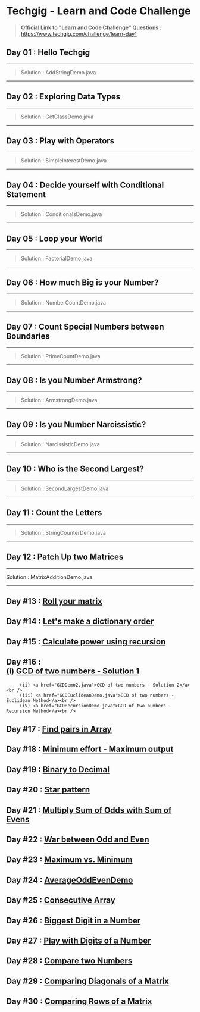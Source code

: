**Techgig - Learn and Code Challenge**
====================

> **Official Link to "Learn and Code Challenge" Questions :** https://www.techgig.com/challenge/learn-day1




## Day 01 : Hello Techgig

----------

> Solution : AddStringDemo.java

----------

## Day 02 : Exploring Data Types

----------

> Solution : GetClassDemo.java

----------

## Day 03 : Play with Operators

----------

> Solution : SimpleInterestDemo.java

----------

## Day 04 : Decide yourself with Conditional Statement

----------

> Solution : ConditionalsDemo.java

----------

## Day 05 : Loop your World


----------

> Solution : FactorialDemo.java

----------


## Day 06 : How much Big is your Number?

----------

> Solution : NumberCountDemo.java

----------

## Day 07 : Count Special Numbers between Boundaries

----------

> Solution : PrimeCountDemo.java

----------

## Day 08 : Is you Number Armstrong?

----------

> Solution : ArmstrongDemo.java

----------

## Day 09 : Is you Number Narcissistic?

----------

> Solution : NarcissisticDemo.java

----------

## Day 10 : Who is the Second Largest? 

----------

> Solution : SecondLargestDemo.java

----------

## Day 11 : Count the Letters

----------

> Solution : StringCounterDemo.java

----------

## Day 12 : Patch Up two Matrices

----------

Solution : MatrixAdditionDemo.java

----------

## Day #13 : <a href="MatrixRollDemo.java">Roll your matrix</a>

## Day #14 : <a href="DictionaryLexicalDemo.java">Let's make a dictionary order</a>

## Day #15 : <a href="PowerRecursionDemo.java">Calculate power using recursion</a>

## Day #16 : <br />(i) <a href="GCDDemo.java">GCD of two numbers - Solution 1</a><br />
         (ii) <a href="GCDDemo2.java">GCD of two numbers - Solution 2</a><br />
         (iii) <a href="GCDEuclideanDemo.java">GCD of two numbers - Euclidean Method</a><br />
         (iV) <a href="GCDRecursionDemo.java">GCD of two numbers - Recursion Method</a><br />

## Day #17 : <a href="FindInArrayDemo.java">Find pairs in Array</a>

## Day #18 : <a href="SortingSubArrayDemo.java">Minimum effort - Maximum output</a>

## Day #19 : <a href="BinaryToDecimalDemo.java">Binary to Decimal</a>

## Day #20 : <a href="CylinderStarPatternDemo.java">Star pattern</a>
 
## Day #21 : <a href="AddProductOddEvenDemo.java">Multiply Sum of Odds with Sum of Evens</a>

## Day #22 : <a href="AddSubtractOddEvenDemo.java">War between Odd and Even</a>

## Day #23 : <a href="MinVSMaxArrayDemo.java">Maximum vs. Minimum</a>

## Day #24 : <a href="AverageOddEvenDemo.java">AverageOddEvenDemo</a>

## Day #25 : <a href="ConsecutiveArrayDemo.java">Consecutive Array</a>

## Day #26 : <a href="BiggestDigitDemo.java">Biggest Digit in a Number</a>

## Day #27 : <a href="OddEvenSubtractDemo.java">Play with Digits of a Number</a>

## Day #28 : <a href="CompareSumOfDigitsDemo.java">Compare two Numbers</a>

## Day #29 : <a href="CompareDiagonalMatrixDemo.java">Comparing Diagonals of a Matrix</a>

## Day #30 : <a href="CompareMatrixRowsDemo.java">Comparing Rows of a Matrix </a>


